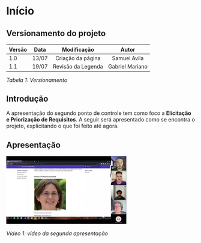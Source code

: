 # Início

## Versionamento do projeto

| Versão | Data  |    Modificação    |    Autor     |
| ------ | ----- | :---------------: | :----------: |
| 1.0    | 13/07 | Criação da página | Samuel Avila |
| 1.1    | 19/07 | Revisão da Legenda | Gabriel Mariano |


_Tabela 1: Versionamento_

## Introdução

A apresentação do segundo ponto de controle tem como foco a **Elicitação e Priorização de Requisitos**. A seguir será apresentado como se encontra o projeto, explicitando o que foi feito até agora.

## Apresentação

[![Segunda Apresentação (Elicitação e Priorização)- Requisitos 2022.1 - Grupo 06](../assets/apresentacao2-thumb.webp)
](https://youtu.be/6vyi4IWqjP0)

_Vídeo 1: vídeo da segunda apresentação_
